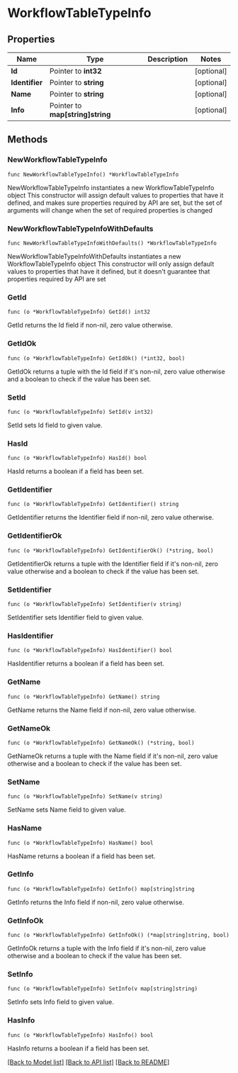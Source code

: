 # WorkflowTableTypeInfo

## Properties

Name | Type | Description | Notes
------------ | ------------- | ------------- | -------------
**Id** | Pointer to **int32** |  | [optional] 
**Identifier** | Pointer to **string** |  | [optional] 
**Name** | Pointer to **string** |  | [optional] 
**Info** | Pointer to **map[string]string** |  | [optional] 

## Methods

### NewWorkflowTableTypeInfo

`func NewWorkflowTableTypeInfo() *WorkflowTableTypeInfo`

NewWorkflowTableTypeInfo instantiates a new WorkflowTableTypeInfo object
This constructor will assign default values to properties that have it defined,
and makes sure properties required by API are set, but the set of arguments
will change when the set of required properties is changed

### NewWorkflowTableTypeInfoWithDefaults

`func NewWorkflowTableTypeInfoWithDefaults() *WorkflowTableTypeInfo`

NewWorkflowTableTypeInfoWithDefaults instantiates a new WorkflowTableTypeInfo object
This constructor will only assign default values to properties that have it defined,
but it doesn't guarantee that properties required by API are set

### GetId

`func (o *WorkflowTableTypeInfo) GetId() int32`

GetId returns the Id field if non-nil, zero value otherwise.

### GetIdOk

`func (o *WorkflowTableTypeInfo) GetIdOk() (*int32, bool)`

GetIdOk returns a tuple with the Id field if it's non-nil, zero value otherwise
and a boolean to check if the value has been set.

### SetId

`func (o *WorkflowTableTypeInfo) SetId(v int32)`

SetId sets Id field to given value.

### HasId

`func (o *WorkflowTableTypeInfo) HasId() bool`

HasId returns a boolean if a field has been set.

### GetIdentifier

`func (o *WorkflowTableTypeInfo) GetIdentifier() string`

GetIdentifier returns the Identifier field if non-nil, zero value otherwise.

### GetIdentifierOk

`func (o *WorkflowTableTypeInfo) GetIdentifierOk() (*string, bool)`

GetIdentifierOk returns a tuple with the Identifier field if it's non-nil, zero value otherwise
and a boolean to check if the value has been set.

### SetIdentifier

`func (o *WorkflowTableTypeInfo) SetIdentifier(v string)`

SetIdentifier sets Identifier field to given value.

### HasIdentifier

`func (o *WorkflowTableTypeInfo) HasIdentifier() bool`

HasIdentifier returns a boolean if a field has been set.

### GetName

`func (o *WorkflowTableTypeInfo) GetName() string`

GetName returns the Name field if non-nil, zero value otherwise.

### GetNameOk

`func (o *WorkflowTableTypeInfo) GetNameOk() (*string, bool)`

GetNameOk returns a tuple with the Name field if it's non-nil, zero value otherwise
and a boolean to check if the value has been set.

### SetName

`func (o *WorkflowTableTypeInfo) SetName(v string)`

SetName sets Name field to given value.

### HasName

`func (o *WorkflowTableTypeInfo) HasName() bool`

HasName returns a boolean if a field has been set.

### GetInfo

`func (o *WorkflowTableTypeInfo) GetInfo() map[string]string`

GetInfo returns the Info field if non-nil, zero value otherwise.

### GetInfoOk

`func (o *WorkflowTableTypeInfo) GetInfoOk() (*map[string]string, bool)`

GetInfoOk returns a tuple with the Info field if it's non-nil, zero value otherwise
and a boolean to check if the value has been set.

### SetInfo

`func (o *WorkflowTableTypeInfo) SetInfo(v map[string]string)`

SetInfo sets Info field to given value.

### HasInfo

`func (o *WorkflowTableTypeInfo) HasInfo() bool`

HasInfo returns a boolean if a field has been set.


[[Back to Model list]](../README.md#documentation-for-models) [[Back to API list]](../README.md#documentation-for-api-endpoints) [[Back to README]](../README.md)


